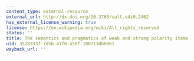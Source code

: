 ```yaml
---
content_type: external-resource
external_url: http://dx.doi.org/10.3765/salt.v4i0.2462
has_external_license_warning: true
license: https://en.wikipedia.org/wiki/All_rights_reserved
status: ''
title: The semantics and pragmatics of weak and strong polarity items
uid: 3528333f-7d5b-41f0-a58f-100713db6061
wayback_url: ''
---
```

